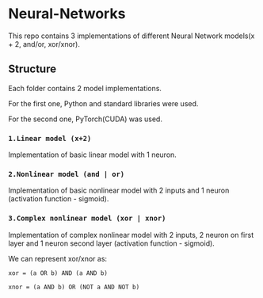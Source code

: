 # Neural-Networks
This repo contains 3 implementations of different Neural Network models(x + 2, and/or, xor/xnor).

## Structure
Each folder contains 2 model implementations. 

For the first one, Python and standard libraries were used. 

For the second one, PyTorch(CUDA) was used.

### `1.Linear model (x+2)`
Implementation of basic linear model with 1 neuron.

### `2.Nonlinear model (and | or)`
Implementation of basic nonlinear model with 2 inputs and 1 neuron (activation function - sigmoid).

### `3.Complex nonlinear model (xor | xnor)`
Implementation of complex nonlinear model with 2 inputs, 2 neuron on first layer and 1 neuron second layer (activation function - sigmoid).

We can represent xor/xnor as: 

`xor = (a OR b) AND (a AND b)`

`xnor = (a AND b) OR (NOT a AND NOT b)`
